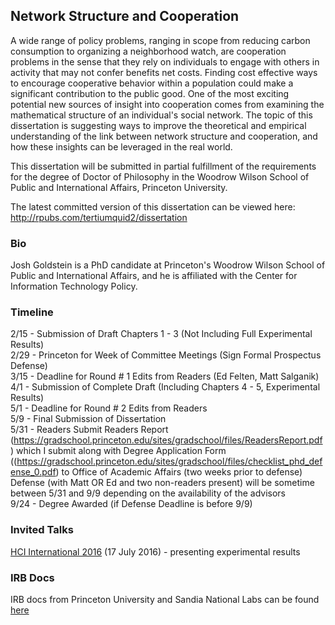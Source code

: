 ## Network Structure and Cooperation

A wide range of policy problems, ranging in scope from reducing carbon consumption to organizing a neighborhood watch, are cooperation problems in the sense that they rely on individuals to engage with others in activity that may not confer benefits net costs. Finding cost effective ways to encourage cooperative behavior within a population could make a significant contribution to the public good. One of the most exciting potential new sources of insight into cooperation comes from examining the mathematical structure of an individual's social network. The topic of this dissertation is suggesting ways to improve the theoretical and empirical understanding of the link between network structure and cooperation, and how these insights can be leveraged in the real world. 

This dissertation will be submitted in partial fulfillment of the requirements for the degree of Doctor of Philosophy in the Woodrow Wilson School of Public and International Affairs, Princeton University.

The latest committed version of this dissertation can be viewed here: http://rpubs.com/tertiumquid2/dissertation

### Bio

Josh Goldstein is a PhD candidate at Princeton's Woodrow Wilson School of Public and International Affairs, and he is affiliated with the Center for Information Technology Policy.

### Timeline

2/15 -  Submission of Draft Chapters 1 - 3 (Not Including Full Experimental Results)  
2/29   -  Princeton for Week of Committee Meetings (Sign Formal Prospectus Defense)  
3/15 -  Deadline for Round # 1 Edits from Readers (Ed Felten, Matt Salganik)  
4/1   -  Submission of Complete Draft (Including Chapters 4 - 5, Experimental Results)  
5/1   -  Deadline for Round # 2 Edits from Readers  
5/9   - Final Submission of Dissertation  
5/31 - Readers Submit Readers Report (https://gradschool.princeton.edu/sites/gradschool/files/ReadersReport.pdf) which I submit along with Degree Application Form ((https://gradschool.princeton.edu/sites/gradschool/files/checklist_phd_defense_0.pdf) to Office of Academic Affairs (two weeks prior to defense)  
Defense (with Matt OR Ed and two non-readers present) will be sometime between 5/31 and 9/9 depending on the availability of the advisors  
9/24 - Degree Awarded (if Defense Deadline is before 9/9)  

### Invited Talks

[HCI International 2016](http://2016.hci.international/) (17 July 2016) - presenting experimental results


### IRB Docs

IRB docs from Princeton University and Sandia National Labs can be found [here](https://drive.google.com/open?id=0B6tvgUR2lfHKc01BLW9qM3Babk0)
